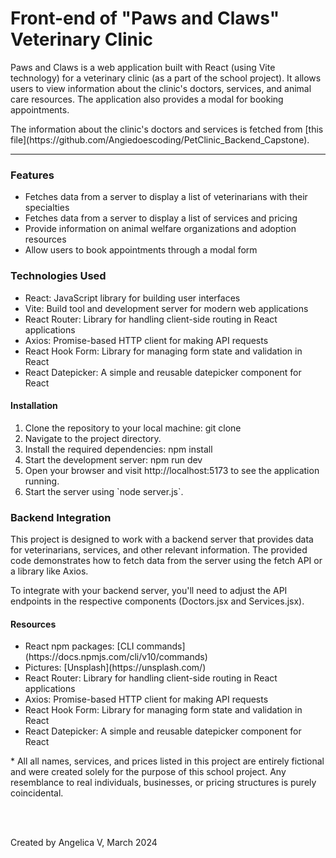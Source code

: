 # Front-end of "Paws and Claws" Veterinary Clinic 

<p>Paws and Claws is a web application built with React (using Vite technology) for a veterinary clinic (as a part of the school project). It allows users to view information about the clinic's doctors, services, and animal care resources. The application also provides a modal for booking appointments.</p>
<p>The information about the clinic's doctors and services is fetched from [this file](https://github.com/Angiedoescoding/PetClinic_Backend_Capstone). </p>

<hr>

### Features

<ul>
    <li>Fetches data from a server to display a list of veterinarians with their specialties</li>
    <li>Fetches data from a server to display a list of services and pricing</li>
    <li>Provide information on animal welfare organizations and adoption resources</li>
    <li>Allow users to book appointments through a modal form</li>
</ul>


### Technologies Used

<ul>
    <li>React: JavaScript library for building user interfaces</li>
    <li>Vite: Build tool and development server for modern web applications</li>
    <li>React Router: Library for handling client-side routing in React applications</li>
    <li>Axios: Promise-based HTTP client for making API requests</li>
    <li>React Hook Form: Library for managing form state and validation in React</li>
    <li>React Datepicker: A simple and reusable datepicker component for React</li>
</ul>


#### Installation
<ol>
<li>Clone the repository to your local machine: git clone</li>
<li>Navigate to the project directory.</li>
<li>Install the required dependencies: npm install</li>
<li>Start the development server: npm run dev</li>
<li>Open your browser and visit http://localhost:5173 to see the application running.</li>
<li>Start the server using `node server.js`.</li>
</ol>

### Backend Integration

<p>This project is designed to work with a backend server that provides data for veterinarians, services, and other relevant information. The provided code demonstrates how to fetch data from the server using the fetch API or a library like Axios.</p>
<p>To integrate with your backend server, you'll need to adjust the API endpoints in the respective components (Doctors.jsx and Services.jsx).</p>

#### Resources
<ul>
    <li>React npm packages: [CLI commands](https://docs.npmjs.com/cli/v10/commands)</li>
    <li>Pictures: [Unsplash](https://unsplash.com/)</li>
    <li>React Router: Library for handling client-side routing in React applications</li>
    <li>Axios: Promise-based HTTP client for making API requests</li>
    <li>React Hook Form: Library for managing form state and validation in React</li>
    <li>React Datepicker: A simple and reusable datepicker component for React</li>
</ul>

<p>* All all names, services, and prices listed in this project are entirely fictional and were created solely for the purpose of this school project. Any resemblance to real individuals, businesses, or pricing structures is purely coincidental.</p>
<br>
<br>

<p>Created by Angelica V, March 2024</p>